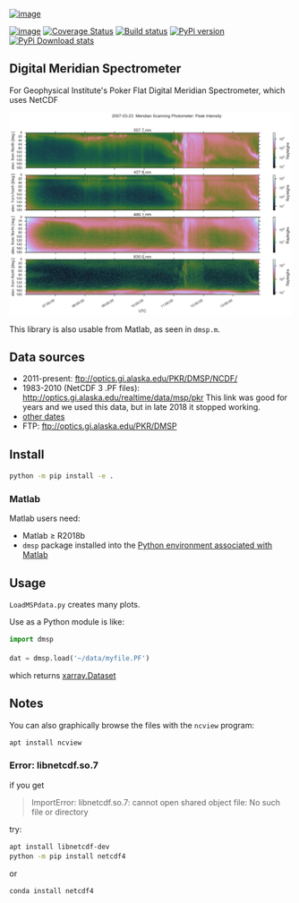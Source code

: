 [![image](https://zenodo.org/badge/DOI/10.5281/zenodo.167565.svg)](https://doi.org/10.5281/zenodo.167565)

[![image](https://travis-ci.org/scivision/digital-meridian-spectrometer.svg?branch=master)](https://travis-ci.org/scivision/digital-meridian-spectrometer)
[![Coverage Status](https://coveralls.io/repos/github/scivision/digital-meridian-spectrometer/badge.svg?branch=master)](https://coveralls.io/github/scivision/digital-meridian-spectrometer?branch=master)
[![Build status](https://ci.appveyor.com/api/projects/status/r7044ijm5pgmawwg?svg=true)](https://ci.appveyor.com/project/scivision/digital-meridian-spectrometer)
[![PyPi version](https://img.shields.io/pypi/pyversions/dmsp.svg)](https://pypi.python.org/pypi/dmsp)
[![PyPi Download stats](http://pepy.tech/badge/dmsp)](http://pepy.tech/project/dmsp)


## Digital Meridian Spectrometer

For Geophysical Institute's Poker Flat Digital Meridian Spectrometer, which uses NetCDF

![example of PF-DMSP data](tests/demo.png)

This library is also usable from Matlab, as seen in `dmsp.m`.


## Data sources

* 2011-present: ftp://optics.gi.alaska.edu/PKR/DMSP/NCDF/
* 1983-2010 (NetCDF 3 .PF files): http://optics.gi.alaska.edu/realtime/data/msp/pkr   This link was good for years and we used this data, but in late 2018 it stopped working.
* [other dates](http://optics.gi.alaska.edu/realtime/data/archive/PKR_MSP_X/)
* FTP: ftp://optics.gi.alaska.edu/PKR/DMSP


## Install

```sh
python -m pip install -e .
```

### Matlab
Matlab users need:
* Matlab &ge; R2018b
* `dmsp` package installed into the [Python environment associated with Matlab](https://www.scivision.dev/matlab-python-user-module-import/#switching-python-version)

## Usage

`LoadMSPdata.py` creates many plots.

Use as a Python module is like:
```python
import dmsp

dat = dmsp.load('~/data/myfile.PF')
```
which returns [xarray.Dataset](http://xarray.pydata.org/en/stable/generated/xarray.Dataset.html)

## Notes

You can also graphically browse the files with the `ncview` program:
```sh
apt install ncview
```

### Error: libnetcdf.so.7

if you get

> ImportError: libnetcdf.so.7: cannot open shared object file: No such file or directory

try:
```sh
apt install libnetcdf-dev
python -m pip install netcdf4
```
or
```sh
conda install netcdf4
```
